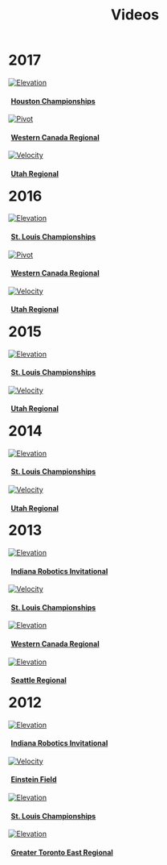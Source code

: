 ﻿---
layout: media
title: Videos
files: |
 <link href="/resources/css/lightgallery.css" rel="stylesheet">
 <link href="/resources/css/snav.css" rel="stylesheet">
 <link href="/resources/css/thumb.css" rel="stylesheet">
 <script src="/resources/js/lg-videos.js"></script>
 <script src="/resources/js/lightgallery.min.js"></script>
 <script src="/resources/js/lg-autoplay.min.js"></script>
 <script src="/resources/js/lg-fullscreen.min.js"></script>
 <script src="/resources/js/lg-pager.min.js"></script>
 <script src="/resources/js/lg-thumbnail.min.js"></script>
 <script src="/resources/js/lg-video.min.js"></script>
 <script src="/resources/js/lg-zoom.min.js"></script>
---
<div class="container" style="max-width: 1140px">
	<div class="row">
		<h1 style="margin-top: 10px">2017</h1>
	</div>
	<div class="row">
		<div class="col-md-3">
			<a id="houston2017" href="#">
				<div class="thumbnail">
					<img class="img-fluid" alt="Elevation" src="/albums/Houston2017/Photos/thumb.jpg">
					<h4 style="padding-left: 5px">Houston Championships</h4>
				</div>
			</a>
		</div>
		<div class="col-md-3">
			<a id="westerncanada2017" href="#">
				<div class="thumbnail">
					<img class="img-fluid" alt="Pivot" src="/albums/WesternCanada2017/Photos/thumb.jpg">
					<h4 style="padding-left: 5px">Western Canada Regional</h4>
				</div>
			</a>
		</div>
		<div class="col-md-3">
			<a id="utah2017" href="#">
				<div class="thumbnail">
					<img class="img-fluid" alt="Velocity" src="/albums/Utah2017/Photos/thumb.jpg">
					<h4 style="padding-left: 5px">Utah Regional</h4>
				</div>
			</a>
		</div>
	</div>
	<div class="col-md-3">
	</div>
	<div class="row">
		<h1 style="margin-top: 10px">2016</h1>
	</div>
	<div class="row">
		<div class="col-md-3">
			<a id="championships2016" href="#">
				<div class="thumbnail">
					<img class="img-fluid" alt="Elevation" src="/resources/img/elevation.JPG">
					<h4 style="padding-left: 5px">St. Louis Championships</h4>
				</div>
			</a>
		</div>
		<div class="col-md-3">
			<a id="westerncanada2016" href="#">
				<div class="thumbnail">
					<img class="img-fluid" alt="Pivot" src="/resources/img/pivot.jpg">
					<h4 style="padding-left: 5px">Western Canada Regional</h4>
				</div>
			</a>
		</div>
		<div class="col-md-3">
			<a id="utah2016" href="#">
				<div class="thumbnail">
					<img class="img-fluid" alt="Velocity" src="/resources/img/velocity.jpg">
					<h4 style="padding-left: 5px">Utah Regional</h4>
				</div>
			</a>
		</div>
		<div class="col-md-3">
		</div>
	</div>
	<div class="row">
		<h1 style="margin-top: 10px">2015</h1>
	</div>
	<div class="row">
		<div class="col-md-3">
			<a id="championships2015" href="#">
				<div class="thumbnail">
					<img class="img-fluid" alt="Elevation" src="/albums/Championship2015/Photos/thumb.jpg">
					<h4 style="padding-left: 5px">St. Louis Championships</h4>
				</div>
			</a>
		</div>
		<div class="col-md-3">
			<a id="utah2015" href="#">
				<div class="thumbnail">
					<img class="img-fluid" alt="Velocity" src="/albums/Utah15/Photos/thumb.jpg">
					<h4 style="padding-left: 5px">Utah Regional</h4>
				</div>
			</a>
		</div>
		<div class="col-md-3">
		</div>
		<div class="col-md-3">
		</div>
	</div>
	<div class="row">
		<h1 style="margin-top: 10px">2014</h1>
	</div>
	<div class="row">
		<div class="col-md-3">
			<a id="championships2014" href="#">
				<div class="thumbnail">
					<img class="img-fluid" alt="Elevation" src="/resources/img/videothumbs/champs2014.jpg">
					<h4 style="padding-left: 5px">St. Louis Championships</h4>
				</div>
			</a>
		</div>
		<div class="col-md-3">
			<a id="utah2014" href="#">
				<div class="thumbnail">
					<img class="img-fluid" alt="Velocity" src="/resources/img/videothumbs/utah2014.jpg">
					<h4 style="padding-left: 5px">Utah Regional</h4>
				</div>
			</a>
		</div>
		<div class="col-md-3">
		</div>
		<div class="col-md-3">
		</div>
	</div>
	<div class="row">
		<h1 style="margin-top: 10px">2013</h1>
	</div>
	<div class="row">
		<div class="col-md-3">
			<a id="iri2013" href="#">
				<div class="thumbnail">
					<img class="img-fluid" alt="Elevation" src="/albums/IRI/Photos/thumb.jpg">
					<h4 style="padding-left: 5px">Indiana Robotics Invitational</h4>
				</div>
			</a>
		</div>
		<div class="col-md-3">
			<a id="championships2013" href="#">
				<div class="thumbnail">
					<img class="img-fluid" alt="Velocity" src="/resources/img/videothumbs/champs2013.jpg">
					<h4 style="padding-left: 5px">St. Louis Championships</h4>
				</div>
			</a>
		</div>
		<div class="col-md-3">
			<a id="westerncanada2013" href="#">
				<div class="thumbnail">
					<img class="img-fluid" alt="Elevation" src="/resources/img/videothumbs/westerncanada2013.jpg">
					<h4 style="padding-left: 5px">Western Canada Regional</h4>
				</div>
			</a>
		</div>
		<div class="col-md-3">
			<a id="seattle2013" href="#">
				<div class="thumbnail">
					<img class="img-fluid" alt="Elevation" src="/albums/Seattle2013/Photos/thumb.jpg">
					<h4 style="padding-left: 5px">Seattle Regional</h4>
				</div>
			</a>
		</div>
	</div>
	<div class="row">
		<h1 style="margin-top: 10px">2012</h1>
	</div>
	<div class="row" style="margin-bottom: 15px">
		<div class="col-md-3">
			<a id="iri2012" href="#">
				<div class="thumbnail">
					<img class="img-fluid" alt="Elevation" src="/resources/img/videothumbs/iri2012.jpg">
					<h4 style="padding-left: 5px">Indiana Robotics Invitational</h4>
				</div>
			</a>
		</div>
		<div class="col-md-3">
			<a id="einstein2012" href="#">
				<div class="thumbnail">
					<img class="img-fluid" alt="Velocity" src="/resources/img/videothumbs/einstein2012.jpg">
					<h4 style="padding-left: 5px">Einstein Field</h4>
				</div>
			</a>
		</div>
		<div class="col-md-3">
			<a id="championships2012" href="#">
				<div class="thumbnail">
					<img class="img-fluid" alt="Elevation" src="/resources/img/videothumbs/champs2012.jpg">
					<h4 style="padding-left: 5px">St. Louis Championships</h4>
				</div>
			</a>
		</div>
		<div class="col-md-3">
			<a id="toronto2012" href="#">
				<div class="thumbnail">
					<img class="img-fluid" alt="Elevation" src="/resources/img/videothumbs/toronto2012.jpg">
					<h4 style="padding-left: 5px">Greater Toronto East Regional</h4>
				</div>
			</a>
		</div>
	</div>